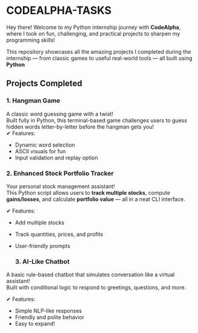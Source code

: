 # CODEALPHA-TASKS

Hey there! 
Welcome to my Python internship journey with **CodeAlpha**, where I took on fun, challenging, and practical projects to sharpen my programming skills! 

This repository showcases all the amazing projects I completed during the internship — from classic games to useful real-world tools — all built using **Python** 

##  Projects Completed

### 1. Hangman Game
A classic word guessing game with a twist!  
Built fully in Python, this terminal-based game challenges users to guess hidden words letter-by-letter before the hangman gets you!  
✔ Features:
- Dynamic word selection
- ASCII visuals for fun
- Input validation and replay option


###  2. Enhanced Stock Portfolio Tracker
Your personal stock management assistant!  
This Python script allows users to **track multiple stocks**, compute **gains/losses**, and calculate **portfolio value** — all in a neat CLI interface.

✔ Features:
- Add multiple stocks
- Track quantities, prices, and profits
- User-friendly prompts

  ###  3. AI-Like Chatbot
A basic rule-based chatbot that simulates conversation like a virtual assistant!  
Built with conditional logic to respond to greetings, questions, and more.

✔ Features:
- Simple NLP-like responses
- Friendly and polite behavior
- Easy to expand!
